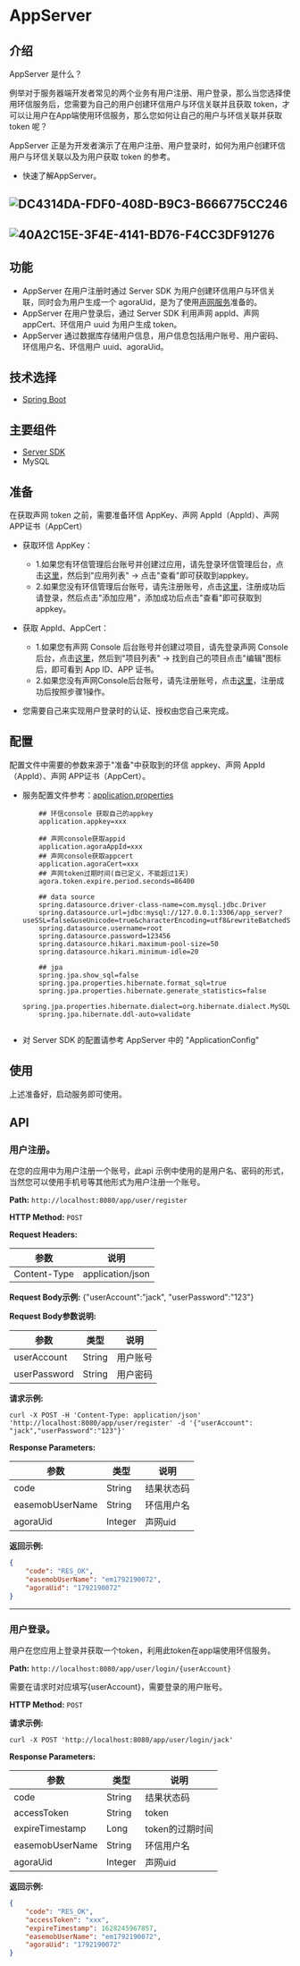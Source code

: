 # AppServer

## 介绍

AppServer 是什么？

例举对于服务器端开发者常见的两个业务有用户注册、用户登录，那么当您选择使用环信服务后，您需要为自己的用户创建环信用户与环信关联并且获取 token，才可以让用户在App端使用环信服务，那么您如何让自己的用户与环信关联并获取 token 呢？

AppServer 正是为开发者演示了在用户注册、用户登录时，如何为用户创建环信用户与环信关联以及为用户获取 token 的参考。

* 快速了解AppServer。

![DC4314DA-FDF0-408D-B9C3-B666775CC246](https://user-images.githubusercontent.com/15087647/128315691-b69ad985-0642-4041-9361-af119c1480f3.png)
---

![40A2C15E-3F4E-4141-BD76-F4CC3DF91276](https://user-images.githubusercontent.com/15087647/128316482-bcc2b30c-6dbd-4712-a9a1-b6da1d98036d.png)
---

## 功能

- AppServer 在用户注册时通过 Server SDK 为用户创建环信用户与环信关联，同时会为用户生成一个 agoraUid，是为了使用[声网服务](https://docs.agora.io/cn/Voice/landing-page)准备的。
- AppServer 在用户登录后，通过 Server SDK 利用声网 appId、声网 appCert、环信用户 uuid 为用户生成 token。
- AppServer 通过数据库存储用户信息，用户信息包括用户账号、用户密码、环信用户名、环信用户 uuid、agoraUid。

## 技术选择

* [Spring Boot](https://spring.io/projects/spring-boot)

## 主要组件

* [Server SDK](https://docs-im.easemob.com/ccim/rest/javaserversdk#java_server_sdk)
* MySQL

## 准备

在获取声网 token 之前，需要准备环信 AppKey、声网 AppId（AppId）、声网 APP证书（AppCert）

* 获取环信 AppKey：
  - 1.如果您有环信管理后台账号并创建过应用，请先登录环信管理后台，点击[这里](https://console.easemob.com/user/login)，然后到"应用列表" -> 点击"查看"即可获取到appkey。
  - 2.如果您没有环信管理后台账号，请先注册账号，点击[这里](https://console.easemob.com/user/register)，注册成功后请登录，然后点击"添加应用"，添加成功后点击"查看"即可获取到appkey。

* 获取 AppId、AppCert：
  - 1.如果您有声网 Console 后台账号并创建过项目，请先登录声网 Console  后台，点击[这里](https://sso.agora.io/cn/login/)，然后到"项目列表" -> 找到自己的项目点击"编辑"图标后，即可看到 App ID、APP 证书。
  - 2.如果您没有声网Console后台账号，请先注册账号，点击[这里](https://sso.agora.io/cn/v4/signup)，注册成功后按照步骤1操作。

* 您需要自己来实现用户登录时的认证、授权由您自己来完成。

## 配置

配置文件中需要的参数来源于"准备"中获取到的环信 appkey、声网 AppId（AppId）、声网 APP证书（AppCert）。

* 服务配置文件参考：[application.properties](./agora-app-server/src/main/resources/application.properties)

  ```
      ## 环信console 获取自己的appkey
      application.appkey=xxx
      
      ## 声网console获取appid
      application.agoraAppId=xxx
      ## 声网console获取appcert
      application.agoraCert=xxx
      ## 声网token过期时间(自已定义，不能超过1天)
      agora.token.expire.period.seconds=86400
      
      ## data source
      spring.datasource.driver-class-name=com.mysql.jdbc.Driver
      spring.datasource.url=jdbc:mysql://127.0.0.1:3306/app_server?useSSL=false&useUnicode=true&characterEncoding=utf8&rewriteBatchedStatements=true
      spring.datasource.username=root
      spring.datasource.password=123456
      spring.datasource.hikari.maximum-pool-size=50
      spring.datasource.hikari.minimum-idle=20
  
      ## jpa
      spring.jpa.show_sql=false
      spring.jpa.properties.hibernate.format_sql=true
      spring.jpa.properties.hibernate.generate_statistics=false
      spring.jpa.properties.hibernate.dialect=org.hibernate.dialect.MySQL57Dialect
      spring.jpa.hibernate.ddl-auto=validate
      
  ```

* 对 Server SDK 的配置请参考 AppServer 中的 "ApplicationConfig"

## 使用

上述准备好，启动服务即可使用。

## API

### 用户注册。

在您的应用中为用户注册一个账号，此api 示例中使用的是用户名、密码的形式，当然您可以使用手机号等其他形式为用户注册一个账号。

**Path:** `http://localhost:8080/app/user/register`

**HTTP Method:** `POST`

**Request Headers:** 

| 参数         | 说明             |
| ------------ | ---------------- |
| Content-Type | application/json |

**Request Body示例:** 
{"userAccount":"jack", "userPassword":"123"}

**Request Body参数说明:** 

| 参数         | 类型   | 说明     |
| ------------ | ------ | -------- |
| userAccount  | String | 用户账号 |
| userPassword | String | 用户密码 |


**请求示例:**

```
curl -X POST -H 'Content-Type: application/json' 'http://localhost:8080/app/user/register' -d '{"userAccount": "jack","userPassword":"123"}'
```

**Response Parameters:**

| 参数            | 类型    | 说明       |
| --------------- | ------- | ---------- |
| code            | String  | 结果状态码 |
| easemobUserName | String  | 环信用户名 |
| agoraUid        | Integer | 声网uid    |

**返回示例:**

```json
{
    "code": "RES_OK",
    "easemobUserName": "em1792190072",
    "agoraUid": "1792190072"
}
```

---

### 用户登录。

用户在您应用上登录并获取一个token，利用此token在app端使用环信服务。

**Path:** `http://localhost:8080/app/user/login/{userAccount}`

需要在请求时对应填写{userAccount}，需要登录的用户账号。

**HTTP Method:** `POST`

**请求示例:**

```
curl -X POST 'http://localhost:8080/app/user/login/jack'
```

**Response Parameters:**

| 参数            | 类型    | 说明            |
| --------------- | ------- | --------------- |
| code            | String  | 结果状态码      |
| accessToken     | String  | token           |
| expireTimestamp | Long    | token的过期时间 |
| easemobUserName | String  | 环信用户名      |
| agoraUid        | Integer | 声网uid         |

**返回示例:**

```json
{
    "code": "RES_OK",
    "accessToken": "xxx",
    "expireTimestamp": 1628245967857,
    "easemobUserName": "em1792190072",
    "agoraUid": "1792190072"
}
```

